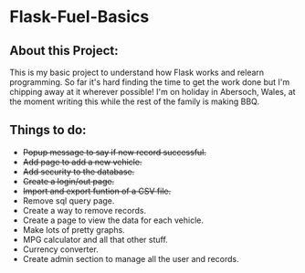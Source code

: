 # Flask-Fuel-Basics

## About this Project:
This is my basic project to understand how Flask works and relearn programming. So far it's hard finding the time to get the work done but I'm chipping away at it wherever possible! I'm on holiday in Abersoch, Wales, at the moment writing this while the rest of the family is making BBQ.

## Things to do:
- ~~Popup message to say if new record successful.~~
- ~~Add page to add a new vehicle.~~
- ~~Add security to the database.~~
- ~~Create a login/out page.~~
- ~~Import and export funtion of a CSV file.~~
- Remove sql query page.
- Create a way to remove records.
- Create a page to view the data for each vehicle.
- Make lots of pretty graphs.
- MPG calculator and all that other stuff.
- Currency converter.
- Create admin section to manage all the user and records.